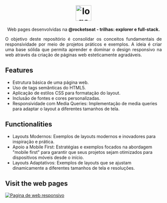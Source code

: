 
<h1 align="center"> <img src="https://github.com/alvesvn/rocketseat-static/assets/96539606/bf8e6ffc-4ef3-42fe-8742-de1062136b35" alt="logo-repositorio" height="50" widht="50" /></h1> 
<p align="center">Web pages desenvolvidas na <b>@rocketseat - trilhas: explorer e full-stack.</b></p>
<p align="justify">O objetivo deste repositório é consolidar os conceitos fundamentais de responsividade por meio de projetos práticos e exemplos. A ideia é criar uma base sólida que permita aprender e dominar o design responsivo na web através da criação de páginas web esteticamente agradáveis.</p>


## Features

- Estrutura básica de uma página web.
- Uso de tags semânticas do HTML5.
- Aplicação de estilos CSS para formatação do layout.
- Inclusão de fontes e cores personalizadas.
- Responsividade com Media Queries: Implementação de media queries para adaptar o layout a diferentes tamanhos de tela.

## Functionalities

- Layouts Modernos: Exemplos de layouts modernos e inovadores para inspiração e prática.
- Apoio a Mobile First: Estratégias e exemplos focados na abordagem "mobile first" para garantir que seus projetos sejam otimizados para dispositivos móveis desde o início.
- Layouts Adaptativos: Exemplos de layouts que se ajustam dinamicamente a diferentes tamanhos de tela e resoluções.

## Visit the web pages

  <a href="https://treineme-six.vercel.app/"><img src="https://github.com/user-attachments/assets/a1dbe5a5-6623-44b0-a1a4-55c219f28574" alt="Pagina de web responsivo"/></a>



